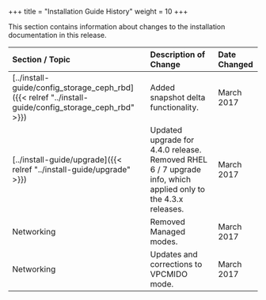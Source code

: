 +++
title = "Installation Guide History"
weight = 10
+++

This section contains information about changes to the installation documentation in this release.

| Section / Topic | Description of Change | Date Changed | 
|  :---- |  :---- |  :---- | 
| [../install-guide/config_storage_ceph_rbd]({{< relref "../install-guide/config_storage_ceph_rbd" >}}) | Added snapshot delta functionality. | March 2017 | 
| [../install-guide/upgrade]({{< relref "../install-guide/upgrade" >}}) | Updated upgrade for 4.4.0 release. Removed RHEL 6 / 7 upgrade info, which applied only to the 4.3.x releases. | March 2017 | 
| Networking | Removed Managed modes. | March 2017 | 
| Networking | Updates and corrections to VPCMIDO mode. | March 2017 | 



